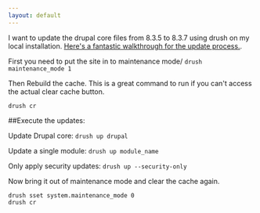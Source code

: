 ```yaml
---
layout: default
---
```


I want to update the drupal core files from 8.3.5 to 8.3.7 using drush on my local installation. [Here's a fantastic walkthrough for the update process.](https://www.drupal.org/docs/8/update/update-procedure-in-drupal-8).

First you need to put the site in to maintenance mode/
`drush maintenance_mode 1` 

Then Rebuild the cache. This is a great command to run if you can't access the actual clear cache button.

`drush cr`

##Execute the updates:

Update Drupal core: `drush up drupal`

Update a single module: `drush up module_name`

Only apply security updates: `drush up --security-only`

Now bring it out of maintenance mode and clear the cache again.
```
drush sset system.maintenance_mode 0
drush cr
```
